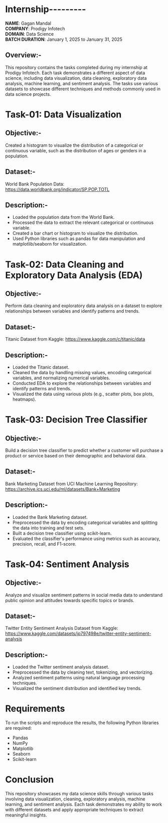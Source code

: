# Internship---------   
**NAME**: Gagan Mandal<br>
**COMPANY**: Prodigy Infotech<br>
**DOMAIN**: Data Science<br>
**BATCH DURATION**: January 1, 2025 to January 31, 2025<br>

## Overview:-
  This repository contains the tasks completed during my internship at Prodigy Infotech. Each task demonstrates a different aspect of data science, including data visualization, data cleaning, exploratory data analysis, machine learning, and sentiment analysis. The tasks use various datasets to showcase different techniques and methods commonly used in data science projects.

# Task-01: Data Visualization

## Objective:-
  Created a histogram to visualize the distribution of a categorical or continuous variable, such as the distribution of ages or genders in a population.
## Dataset:-
  World Bank Population Data: https://data.worldbank.org/indicator/SP.POP.TOTL
## Description:-
  * Loaded the population data from the World Bank.
  * Processed the data to extract the relevant categorical or continuous variable.
  * Created a bar chart or histogram to visualize the distribution.
  * Used Python libraries such as pandas for data manipulation and matplotlib/seaborn for visualization.
    
# Task-02: Data Cleaning and Exploratory Data Analysis (EDA)

## Objective:-
  Perform data cleaning and exploratory data analysis on a dataset to explore relationships between variables and identify patterns and trends.
## Dataset:-
  Titanic Dataset from Kaggle:  https://www.kaggle.com/c/titanic/data
## Description:-
  * Loaded the Titanic dataset.
  * Cleaned the data by handling missing values, encoding categorical variables, and normalizing numerical variables.
  * Conducted EDA to explore the relationships between variables and identify patterns and trends.
  * Visualized the data using various plots (e.g., scatter plots, box plots, heatmaps).

# Task-03: Decision Tree Classifier

## Objective:-
Build a decision tree classifier to predict whether a customer will purchase a product or service based on their demographic and behavioral data.
## Dataset:-
Bank Marketing Dataset from UCI Machine Learning Repository: https://archive.ics.uci.edu/ml/datasets/Bank+Marketing
## Description:-
  * Loaded the Bank Marketing dataset.
  * Preprocessed the data by encoding categorical variables and splitting the data into training and test sets.
  * Built a decision tree classifier using scikit-learn.
  * Evaluated the classifier's performance using metrics such as accuracy, precision, recall, and F1-score.

# Task-04: Sentiment Analysis
## Objective:-
Analyze and visualize sentiment patterns in social media data to understand public opinion and attitudes towards specific topics or brands.
## Dataset:-
Twitter Entity Sentiment Analysis Dataset from Kaggle: https://www.kaggle.com/datasets/jp797498e/twitter-entity-sentiment-analysis
## Description:-
  * Loaded the Twitter sentiment analysis dataset.
  * Preprocessed the data by cleaning text, tokenizing, and vectorizing.
  * Analyzed sentiment patterns using natural language processing techniques.
  * Visualized the sentiment distribution and identified key trends.

# Requirements
To run the scripts and reproduce the results, the following Python libraries are required:

  * Pandas
  * NumPy
  * Matplotlib
  * Seaborn
  * Scikit-learn

# Conclusion
This repository showcases my data science skills through various tasks involving data visualization, cleaning, exploratory analysis, machine learning, and sentiment analysis. Each task demonstrates my ability to work with different datasets and apply appropriate techniques to extract meaningful insights.
